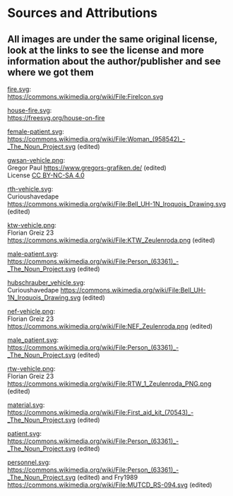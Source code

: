 # Sources and Attributions

## All images are under the same original license, look at the links to see the license and more information about the author/publisher and see where we got them

[fire.svg](fire.svg):  
<https://commons.wikimedia.org/wiki/File:FireIcon.svg>

[house-fire.svg](house-fire.svg):  
<https://freesvg.org/house-on-fire>

[female-patient.svg](female-patient.svg):  
<https://commons.wikimedia.org/wiki/File:Woman_(958542)_-_The_Noun_Project.svg> (edited)

[gwsan-vehicle.png](gwsan-vehicle.png):  
Gregor Paul <https://www.gregors-grafiken.de/> (edited)  
License [CC BY-NC-SA 4.0](https://creativecommons.org/licenses/by-nc-sa/4.0/deed.de)

[rth-vehicle.svg](rth-vehicle.svg):  
Curioushavedape  
<https://commons.wikimedia.org/wiki/File:Bell_UH-1N_Iroquois_Drawing.svg> (edited)

[ktw-vehicle.png](ktw-vehicle.png):  
Florian Greiz 23  
<https://commons.wikimedia.org/wiki/File:KTW_Zeulenroda.png> (edited)

[male-patient.svg](male-patient.svg):  
<https://commons.wikimedia.org/wiki/File:Person_(63361)_-_The_Noun_Project.svg> (edited)

[hubschrauber_vehicle.svg](hubschrauber_vehicle.svg):  
Curioushavedape
<https://commons.wikimedia.org/wiki/File:Bell_UH-1N_Iroquois_Drawing.svg> (edited)

[nef-vehicle.png](nef-vehicle.png):  
Florian Greiz 23  
<https://commons.wikimedia.org/wiki/File:NEF_Zeulenroda.png> (edited)

[male_patient.svg](male_patient.svg):  
<https://commons.wikimedia.org/wiki/File:Person_(63361)_-_The_Noun_Project.svg> (edited)

[rtw-vehicle.png](rtw-vehicle.png):  
Florian Greiz 23  
<https://commons.wikimedia.org/wiki/File:RTW_1_Zeulenroda_PNG.png> (edited)

[material.svg](material.svg):  
<https://commons.wikimedia.org/wiki/File:First_aid_kit_(70543)_-_The_Noun_Project.svg> (edited)

[patient.svg](patient.svg):  
<https://commons.wikimedia.org/wiki/File:Person_(63361)_-_The_Noun_Project.svg> (edited)

[personnel.svg](personnel.svg):  
<https://commons.wikimedia.org/wiki/File:Person_(63361)_-_The_Noun_Project.svg> (edited)
and Fry1989  
<https://commons.wikimedia.org/wiki/File:MUTCD_RS-094.svg> (edited)
